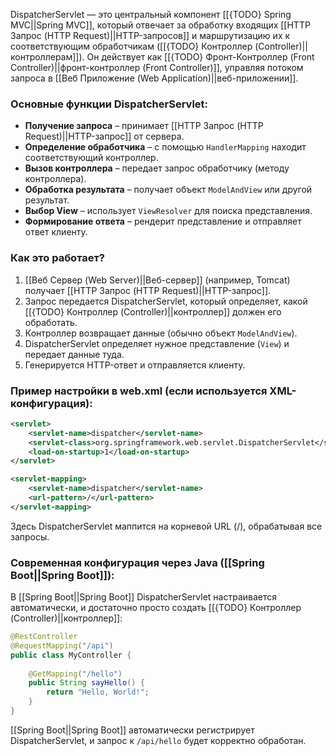DispatcherServlet — это центральный компонент [[{TODO} Spring MVC||Spring MVC]], который отвечает за обработку входящих [[HTTP Запрос (HTTP Request)||HTTP-запросов]] и маршрутизацию их к соответствующим обработчикам ([[{TODO} Контроллер (Controller)||контроллерам]]). Он действует как [[{TODO} Фронт-Контроллер (Front Controller)||фронт-контроллер (Front Controller)]], управляя потоком запроса в [[Веб Приложение (Web Application)||веб-приложении]].


### Основные функции DispatcherServlet:

- **Получение запроса** – принимает [[HTTP Запрос (HTTP Request)||HTTP-запрос]] от сервера.
- **Определение обработчика** – с помощью `HandlerMapping` находит соответствующий контроллер.
- **Вызов контроллера** – передает запрос обработчику (методу контроллера).
- **Обработка результата** – получает объект `ModelAndView` или другой результат.
- **Выбор View** – использует `ViewResolver` для поиска представления.
- **Формирование ответа** – рендерит представление и отправляет ответ клиенту.

  

### Как это работает?

1. [[Веб Сервер (Web Server)||Веб-сервер]] (например, Tomcat) получает [[HTTP Запрос (HTTP Request)||HTTP-запрос]].
2. Запрос передается DispatcherServlet, который определяет, какой [[{TODO} Контроллер (Controller)||контроллер]] должен его обработать.
3. Контроллер возвращает данные (обычно объект `ModelAndView`).
4. DispatcherServlet определяет нужное представление (`View`) и передает данные туда.
5. Генерируется HTTP-ответ и отправляется клиенту.

  

### Пример настройки в web.xml (если используется XML-конфигурация):

```xml
<servlet>
    <servlet-name>dispatcher</servlet-name>
    <servlet-class>org.springframework.web.servlet.DispatcherServlet</servlet-class>
    <load-on-startup>1</load-on-startup>
</servlet>

<servlet-mapping>
    <servlet-name>dispatcher</servlet-name>
    <url-pattern>/</url-pattern>
</servlet-mapping>
```

Здесь DispatcherServlet маппится на корневой URL (/), обрабатывая все запросы.

  

### Современная конфигурация через Java ([[Spring Boot||Spring Boot]]):

В [[Spring Boot||Spring Boot]] DispatcherServlet настраивается автоматически, и достаточно просто создать [[{TODO} Контроллер (Controller)||контроллер]]:

```java
@RestController
@RequestMapping("/api")
public class MyController {
	
    @GetMapping("/hello")
    public String sayHello() {
        return "Hello, World!";
    }
}
```

[[Spring Boot||Spring Boot]] автоматически регистрирует DispatcherServlet, и запрос к `/api/hello` будет корректно обработан.